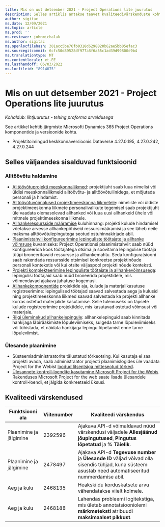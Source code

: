 ```yaml
---
title: Mis on uut detsember 2021 - Project Operations lite juurutus
description: Selles artiklis antakse teavet kvaliteedivärskenduste kohta, mis on saadaval Project Operations lite juurutuse 2021. aasta detsembri väljaandes.
author: sigitac
ms.date: 12/09/2021
ms.topic: article
ms.prod: ''
ms.reviewer: johnmichalak
ms.author: sigitac
ms.openlocfilehash: 301acc5be76fb0318d6298820b62ae5bb05efac3
ms.sourcegitcommit: 6cfc50d89528df977a8f6a55c1ad39d99800d9b4
ms.translationtype: MT
ms.contentlocale: et-EE
ms.lasthandoff: 06/03/2022
ms.locfileid: "8914075"
---
```

# <a name="whats-new-december-2021---project-operations-lite-deployment"></a>Mis on uut detsember 2021 - Project Operations lite juurutus

_Kohaldub: lihtjuurutus - tehing proforma arveldusega_

See artikkel kehtib järgmiste Microsofti Dynamics 365 Project Operations komponentide ja versioonide kohta.

- Projektitoimingud keskkonnaversioonis Dataverse 4.27.0.195, 4.27.0.242, 4.27.0.244


## <a name="features-included-in-this-release"></a>Selles väljaandes sisalduvad funktsioonid

### <a name="subcontract-management"></a>Alltöövõtu haldamine 

- [Alltöövõtuprojekti meeskonnaliikmed](../subcontracting/subcontracting-project-team-members.md): projektijuht saab luua nimelisi või üldisi meeskonnaliikmeid alltöövõtu- ja alltöövõtuliinidega, et mõjutada personali ja hindamist.
- [Alltöövõtuvõimalused projektimeeskonna liikmetele](../subcontracting/subcon-options.md): nimeliste või üldiste projektimeeskonna liikmete personalivalikute tegemisel saab projektijuht üle vaadata olemasolevad allhanked või luua uusi allhankeid ühele või mitmele projektimeeskonna liikmele. 
- [Allhankeressursside määramise](../subcontracting/costing-subcon-ra.md) kuluhinnang: projekti kulude hindamisel võetakse arvesse allhankepõhiseid ressursimääramisi ja see läheb neile maksma alltöövõtulepingutega seotud ostuhinnakirjade abil. 
- [Plaanimistahvli konfigureerimine lepinguliste töötajate ja allhanke võimsuse](../subcontracting/configure-sb-subcon.md) kuvamiseks: Project Operationsi plaanimistahvlit saab nüüd konfigureerida koos töötajatega otsima ja soovitama lepingulise töötaja tüüpi broneeritavaid ressursse ja allhankemahtu. Seda konfiguratsiooni saab rakendada ressursside otsimisel konkreetse projektinõude personali kontekstis või kui otsite väljaspool projekti nõude konteksti.
- [Projekti komplekteerimine lepinguliste töötajate ja allhankevõimsusega](../subcontracting/staffing-cw.md): lepingulisi töötajaid saab nüüd broneerida projektidele, mis võimendavad ajakava juhatuse kogemusi.
- [Allhankekomponentide](../subcontracting/recording-subcon-actuals.md) projektide aja, kulude ja materjalikasutuse registreerimine: lepingulised töötajad saavad salvestada aega ja kulusid ning projektimeeskonna liikmed saavad salvestada ka projekti allhanke korras ostetud materjalide kasutamise. Selle tulemuseks on täpsete kulude registreerimine projektidele, mis kasutavad ostetud võimsust või materjale.
- [Riigi üleminekud allhankelepingule](../subcontracting/subcon-states.md): allhankelepinguid saab kinnitada hankijaga läbirääkimiste lõpuleviimiseks, sulgeda tarne lõpuleviimiseks või tühistada, et näidata hankijaga lepingu lõpetamist enne tarne lõpuleviimist.

### <a name="task-planning"></a>Ülesande plaanimine
- Süsteemiadministraatorite täiustatud tõrkeotsing. Kui kasutaja ei saa projekti avada, saab administraator projecti plaanimislogides üle vaadata Project for the Webist [loodud litsentsiga mitteseotud tõrked](../../project-management/schedule-api-logs.md).
- [Ülesannete kontroll-loendite kasutamine Microsoft Project for the Webis](https://support.microsoft.com/en-us/office/use-task-checklists-in-microsoft-project-for-the-web-c69bcf73-5c75-4ad3-9893-6d6f92360e9c). Rakenduses Microsoft Project for the web saate lisada ülesandele kontroll-loendi, et jälgida konkreetseid üksusi.

## <a name="quality-updates"></a>Kvaliteedi värskendused

| **Funktsiooni ala** | **Viitenumber** | **Kvaliteedi värskendus** |
| --- | --- | --- |
| Plaanimine ja jälgimine | 2392596 | Ajakava API-d võimaldavad nüüd värskendusi väljadele **Allesjäänud jõupingutused**, **Pingutus lõpetatud** ja **% Täielik**. |
| Plaanimine ja jälgimine | 2478497 | Ajakava API-d **Tegevuse number** ja **Ülesande ID** väljad võivad olla sisendis tühjad, kuna süsteem asustab need automatiseeritud nummerdamise abil.|
| Aeg ja kulu | 2468135 | Heakskiidu korduskatsete arvu vähendatakse viielt kolmele. |
| Aeg ja kulu | 2468188 | Lahendas probleemi logitekstiga, mis ületab annotatsiooniolemi **märkmeteksti** atribuudi **maksimaalset pikkust**. |
